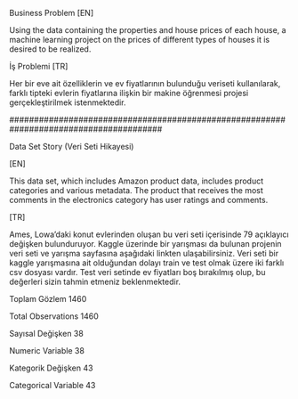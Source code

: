 Business Problem [EN]

Using the data containing the properties and house prices of each house, a machine learning project on the prices of different types of houses it is desired to be realized.

İş Problemi [TR]

Her bir eve ait özelliklerin ve ev fiyatlarının bulunduğu veriseti kullanılarak, farklı tipteki evlerin fiyatlarına ilişkin bir makine öğrenmesi projesi gerçekleştirilmek istenmektedir.

#######################################################################################

Data Set Story (Veri Seti Hikayesi)

[EN]

This data set, which includes Amazon product data, includes product categories and various metadata. The product that receives the most comments in the electronics category has user ratings and comments.

[TR]

Ames, Lowa’daki konut evlerinden oluşan bu veri seti içerisinde 79 açıklayıcı değişken bulunduruyor. Kaggle üzerinde bir yarışması da bulunan projenin veri seti ve yarışma sayfasına aşağıdaki linkten ulaşabilirsiniz. Veri seti bir kaggle yarışmasına ait olduğundan dolayı train ve test olmak üzere iki farklı csv dosyası vardır. Test veri setinde ev fiyatları boş bırakılmış olup, bu değerleri sizin tahmin etmeniz beklenmektedir.

Toplam Gözlem 1460

Total Observations 1460

Sayısal Değişken 38

Numeric Variable 38

Kategorik Değişken 43

Categorical Variable 43

